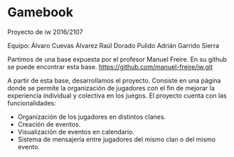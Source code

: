 # Gamebook
Proyecto de iw 2016/2107

Equipo:
Álvaro Cuevas Álvarez
Raúl Dorado Pulido
Adrián Garrido Sierra

Partimos de una base expuesta por el profesor Manuel Freire. En su github se puede encontrar esta base.
https://github.com/manuel-freire/iw.git

A partir de esta base, desarrollamos el proyecto. Consiste en una página donde se permite la organización de jugadores con el fin de mejorar la experiencia individual y colectiva en los juegos.
El proyecto cuenta con las funcionalidades:
- Organización de los jugadores en distintos clanes.
- Creación de eventos.
- Visualización de eventos en calendario.
- Sistema de mensajería entre jugadores del mismo clan o del mismo evento.


